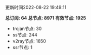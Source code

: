 更新时间2022-08-22 19:49:11

**总订阅: 64**
**总节点: 8971**
**有效节点: 1925**
- trojan节点: 30
- ss节点: 244
- v2ray节点: 1650
- ssr节点: 1
